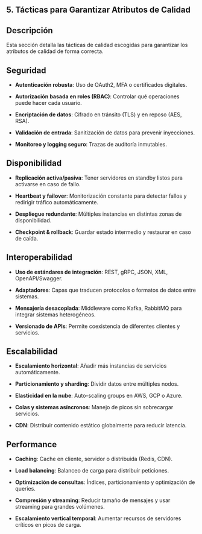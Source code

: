 ## 5. Tácticas para Garantizar Atributos de Calidad

## Descripción

Esta sección detalla las tácticas de calidad escogidas para garantizar los atributos de calidad de forma correcta.

## Seguridad 
- **Autenticación robusta**: Uso de OAuth2, MFA o certificados digitales.

- **Autorización basada en roles (RBAC)**: Controlar qué operaciones puede hacer cada usuario.

- **Encriptación de datos**: Cifrado en tránsito (TLS) y en reposo (AES, RSA).

- **Validación de entrada**: Sanitización de datos para prevenir inyecciones.

- **Monitoreo y logging seguro**: Trazas de auditoría inmutables.

## Disponibilidad
- **Replicación activa/pasiva**: Tener servidores en standby listos para activarse en caso de fallo.

- **Heartbeat y failover**: Monitorización constante para detectar fallos y redirigir tráfico automáticamente.

- **Despliegue redundante**: Múltiples instancias en distintas zonas de disponibilidad.

- **Checkpoint & rollback**: Guardar estado intermedio y restaurar en caso de caída.

## Interoperabilidad
- **Uso de estándares de integración**: REST, gRPC, JSON, XML, OpenAPI/Swagger.

- **Adaptadores**: Capas que traducen protocolos o formatos de datos entre sistemas.

- **Mensajería desacoplada**: Middleware como Kafka, RabbitMQ para integrar sistemas heterogéneos.

- **Versionado de APIs**: Permite coexistencia de diferentes clientes y servicios.

## Escalabilidad
- **Escalamiento horizontal**: Añadir más instancias de servicios automáticamente.

- **Particionamiento y sharding**: Dividir datos entre múltiples nodos.

- **Elasticidad en la nube**: Auto-scaling groups en AWS, GCP o Azure.

- **Colas y sistemas asíncronos**: Manejo de picos sin sobrecargar servicios.

- **CDN**: Distribuir contenido estático globalmente para reducir latencia.

## Performance
- **Caching**: Cache en cliente, servidor o distribuida (Redis, CDN).

- **Load balancing**: Balanceo de carga para distribuir peticiones.

- **Optimización de consultas**: Índices, particionamiento y optimización de queries.

- **Compresión y streaming**: Reducir tamaño de mensajes y usar streaming para grandes volúmenes.

- **Escalamiento vertical temporal**: Aumentar recursos de servidores críticos en picos de carga.
